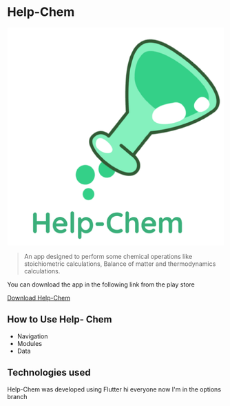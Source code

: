 # Help-Chem

![Landscpae 2](https://raw.githubusercontent.com/JuanBeltranG/ResourcesJBG/master/Help-Chem-Logo-R.png)

> An app designed to perform some chemical operations like stoichiometric calculations, Balance of matter and thermodynamics calculations.

You can download the app in the following link from the play store

<!-- We need to update this link once the app is in the play store-->
[Download Help-Chem](https://www.youtube.com/watch?v=POKvYE1yVbY)



## How to Use Help- Chem

* Navigation
* Modules
* Data
<!-- Here we have to put some screen shots to show the navigation and modules -->



## Technologies used

Help-Chem was developed using Flutter 
hi everyone
now I'm in the options branch
